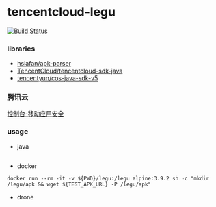 # tencentcloud-legu

[![Build Status](https://cloud.drone.io/api/badges/v7lin/tencentcloud-legu/status.svg)](https://cloud.drone.io/v7lin/tencentcloud-legu)

### libraries

* [hsiafan/apk-parser](https://github.com/hsiafan/apk-parser)
* [TencentCloud/tencentcloud-sdk-java](https://github.com/TencentCloud/tencentcloud-sdk-java)
* [tencentyun/cos-java-sdk-v5](https://github.com/tencentyun/cos-java-sdk-v5)

### 腾讯云

[控制台-移动应用安全](https://console.cloud.tencent.com/ms/reinforce/list)

### usage

* java

````
````

* docker

````
docker run --rm -it -v ${PWD}/legu:/legu alpine:3.9.2 sh -c "mkdir /legu/apk && wget ${TEST_APK_URL} -P /legu/apk"
````

* drone

````
````
